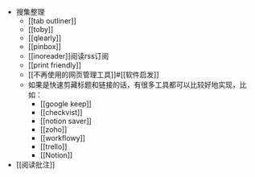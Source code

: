 - 搜集整理
    - [[tab outliner]]
    - [[toby]]
    - [[qlearly]]
    - [[pinbox]]
    - [[inoreader]]阅读rss订阅
    - [[print friendly]]
    - [[不再使用的网页管理工具]]#[[软件启发]]
    - 如果是快速剪藏标题和链接的话，有很多工具都可以比较好地实现，比如：
        - [[google keep]]
        - [[checkvist]]
        - [[notion saver]]
        - [[zoho]]
        - [[workflowy]]
        - [[trello]]
        - [[Notion]]
- [[阅读批注]]
